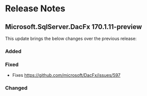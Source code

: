 # Release Notes

## Microsoft.SqlServer.DacFx 170.1.11-preview

This update brings the below changes over the previous release:

### Added

### Fixed
* Fixes https://github.com/microsoft/DacFx/issues/597 
### Changed